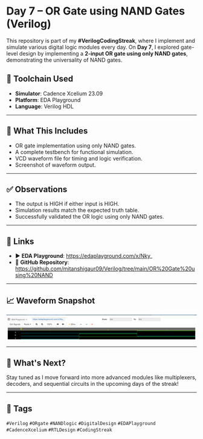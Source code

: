 # Day 7 – OR Gate using NAND Gates (Verilog)

This repository is part of my **#VerilogCodingStreak**, where I implement and simulate various digital logic modules every day. On **Day 7**, I explored gate-level design by implementing a **2-input OR gate using only NAND gates**, demonstrating the universality of NAND gates.

## 🔧 Toolchain Used

- **Simulator**: Cadence Xcelium 23.09
- **Platform**: EDA Playground
- **Language**: Verilog HDL

---

## 📌 What This Includes

- OR gate implementation using only NAND gates.
- A complete testbench for functional simulation.
- VCD waveform file for timing and logic verification.
- Screenshot of waveform output.

---

## ✅ Observations

- The output is HIGH if either input is HIGH.
- Simulation results match the expected truth table.
- Successfully validated the OR logic using only NAND gates.

---

## 📎 Links

- ▶️ **EDA Playground**: https://edaplayground.com/x/Nky_
- 📂 **GitHub Repository**: https://github.com/mitanshigaur09/Verilog/tree/main/OR%20Gate%20using%20NAND

---

## 📈 Waveform Snapshot

![Waveform Output](waveform.png)

---

## 🏁 What's Next?

Stay tuned as I move forward into more advanced modules like multiplexers, decoders, and sequential circuits in the upcoming days of the streak!

---

## 🔖 Tags

`#Verilog` `#ORgate` `#NANDlogic` `#DigitalDesign` `#EDAPlayground` `#CadenceXcelium` `#RTLDesign` `#CodingStreak`
